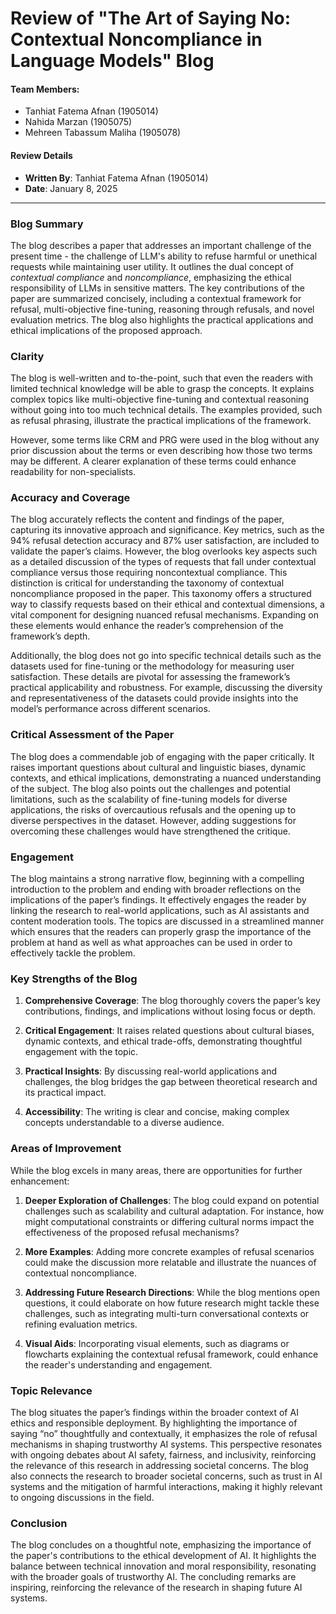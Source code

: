 # Review of "The Art of Saying No: Contextual Noncompliance in Language Models" Blog

#### Team Members:
- Tanhiat Fatema Afnan (1905014)
- Nahida Marzan (1905075)
- Mehreen Tabassum Maliha (1905078)

#### Review Details
- **Written By**: Tanhiat Fatema Afnan (1905014)
- **Date**: January 8, 2025

---

### Blog Summary

The blog describes a paper that addresses an important challenge of the present time - the challenge of LLM's ability to refuse harmful or unethical requests while maintaining user utility. It outlines the dual concept of *contextual compliance* and *noncompliance*, emphasizing the ethical responsibility of LLMs in sensitive matters. The key contributions of the paper are summarized concisely, including a contextual framework for refusal, multi-objective fine-tuning, reasoning through refusals, and novel evaluation metrics. The blog also highlights the practical applications and ethical implications of the proposed approach.

### Clarity

The blog is well-written and to-the-point, such that even the readers with limited technical knowledge will be able to grasp the concepts. It explains complex topics like multi-objective fine-tuning and contextual reasoning without going into too much technical details. The examples provided, such as refusal phrasing, illustrate the practical implications of the framework. 

However, some terms like CRM and PRG were used in the blog without any prior discussion about the terms or even describing how those two terms may be different. A clearer explanation of these terms could enhance readability for non-specialists.

### Accuracy and Coverage

The blog accurately reflects the content and findings of the paper, capturing its innovative approach and significance. Key metrics, such as the 94% refusal detection accuracy and 87% user satisfaction, are included to validate the paper’s claims. However, the blog overlooks key aspects such as a detailed discussion of the types of requests that fall under contextual compliance versus those requiring noncontextual compliance. This distinction is critical for understanding the taxonomy of contextual noncompliance proposed in the paper. This taxonomy offers a structured way to classify requests based on their ethical and contextual dimensions, a vital component for designing nuanced refusal mechanisms. Expanding on these elements would enhance the reader’s comprehension of the framework’s depth.

Additionally, the blog does not go into specific technical details such as the datasets used for fine-tuning or the methodology for measuring user satisfaction. These details are pivotal for assessing the framework’s practical applicability and robustness. For example, discussing the diversity and representativeness of the datasets could provide insights into the model’s performance across different scenarios.

### Critical Assessment of the Paper

The blog does a commendable job of engaging with the paper critically. It raises important questions about cultural and linguistic biases, dynamic contexts, and ethical implications, demonstrating a nuanced understanding of the subject. The blog also points out the challenges and potential limitations, such as the scalability of fine-tuning models for diverse applications, the risks of overcautious refusals and the opening up to diverse perspectives in the dataset. However, adding suggestions for overcoming these challenges would have strengthened the critique.

### Engagement

The blog maintains a strong narrative flow, beginning with a compelling introduction to the problem and ending with broader reflections on the implications of the paper’s findings. It effectively engages the reader by linking the research to real-world applications, such as AI assistants and content moderation tools. The topics are discussed in a streamlined manner which ensures that the readers can properly grasp the importance of the problem at hand as well as what approaches can be used in order to effectively tackle the problem.

### Key Strengths of the Blog

1. **Comprehensive Coverage**: The blog thoroughly covers the paper’s key contributions, findings, and implications without losing focus or depth.

2. **Critical Engagement**: It raises related questions about cultural biases, dynamic contexts, and ethical trade-offs, demonstrating thoughtful engagement with the topic.

3. **Practical Insights**: By discussing real-world applications and challenges, the blog bridges the gap between theoretical research and its practical impact.

4. **Accessibility**: The writing is clear and concise, making complex concepts understandable to a diverse audience.

### Areas of Improvement

While the blog excels in many areas, there are opportunities for further enhancement:

1. **Deeper Exploration of Challenges**: The blog could expand on potential challenges such as scalability and cultural adaptation. For instance, how might computational constraints or differing cultural norms impact the effectiveness of the proposed refusal mechanisms?

2. **More Examples**: Adding more concrete examples of refusal scenarios could make the discussion more relatable and illustrate the nuances of contextual noncompliance.

3. **Addressing Future Research Directions**: While the blog mentions open questions, it could elaborate on how future research might tackle these challenges, such as integrating multi-turn conversational contexts or refining evaluation metrics.

4. **Visual Aids**: Incorporating visual elements, such as diagrams or flowcharts explaining the contextual refusal framework, could enhance the reader's understanding and engagement.

### Topic Relevance

The blog situates the paper’s findings within the broader context of AI ethics and responsible deployment. By highlighting the importance of saying “no” thoughtfully and contextually, it emphasizes the role of refusal mechanisms in shaping trustworthy AI systems. This perspective resonates with ongoing debates about AI safety, fairness, and inclusivity, reinforcing the relevance of this research in addressing societal concerns. The blog also connects the research to broader societal concerns, such as trust in AI systems and the mitigation of harmful interactions, making it highly relevant to ongoing discussions in the field.

### Conclusion

The blog concludes on a thoughtful note, emphasizing the importance of the paper's contributions to the ethical development of AI. It highlights the balance between technical innovation and moral responsibility, resonating with the broader goals of trustworthy AI. The concluding remarks are inspiring, reinforcing the relevance of the research in shaping future AI systems.